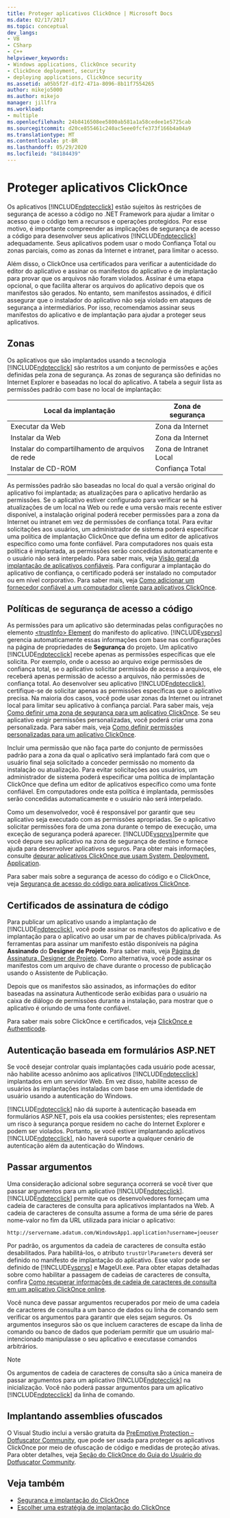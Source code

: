 ```yaml
---
title: Proteger aplicativos ClickOnce | Microsoft Docs
ms.date: 02/17/2017
ms.topic: conceptual
dev_langs:
- VB
- CSharp
- C++
helpviewer_keywords:
- Windows applications, ClickOnce security
- ClickOnce deployment, security
- deploying applications, ClickOnce security
ms.assetid: a05b5f2f-d1f2-471a-8096-8b11f7554265
author: mikejo5000
ms.author: mikejo
manager: jillfra
ms.workload:
- multiple
ms.openlocfilehash: 24b8416508ee5800ab581a1a58cedee1e5725cab
ms.sourcegitcommit: d20ce855461c240ac5eee0fcfe373f166b4a04a9
ms.translationtype: MT
ms.contentlocale: pt-BR
ms.lasthandoff: 05/29/2020
ms.locfileid: "84184439"
---
```

# <a name="secure-clickonce-applications"></a>Proteger aplicativos ClickOnce
Os aplicativos [!INCLUDE[ndptecclick](../deployment/includes/ndptecclick_md.md)] estão sujeitos às restrições de segurança de acesso a código no .NET Framework para ajudar a limitar o acesso que o código tem a recursos e operações protegidos. Por esse motivo, é importante compreender as implicações de segurança de acesso a código para desenvolver seus aplicativos [!INCLUDE[ndptecclick](../deployment/includes/ndptecclick_md.md)] adequadamente. Seus aplicativos podem usar o modo Confiança Total ou zonas parciais, como as zonas da Internet e intranet, para limitar o acesso.

 Além disso, o ClickOnce usa certificados para verificar a autenticidade do editor do aplicativo e assinar os manifestos do aplicativo e de implantação para provar que os arquivos não foram violados. Assinar é uma etapa opcional, o que facilita alterar os arquivos do aplicativo depois que os manifestos são gerados. No entanto, sem manifestos assinados, é difícil assegurar que o instalador do aplicativo não seja violado em ataques de segurança a intermediários. Por isso, recomendamos assinar seus manifestos do aplicativo e de implantação para ajudar a proteger seus aplicativos.

## <a name="zones"></a>Zonas
 Os aplicativos que são implantados usando a tecnologia [!INCLUDE[ndptecclick](../deployment/includes/ndptecclick_md.md)] são restritos a um conjunto de permissões e ações definidas pela zona de segurança. As zonas de segurança são definidas no Internet Explorer e baseadas no local do aplicativo. A tabela a seguir lista as permissões padrão com base no local de implantação:

|Local da implantação|Zona de segurança|
|-------------------------|-------------------|
|Executar da Web|Zona da Internet|
|Instalar da Web|Zona da Internet|
|Instalar do compartilhamento de arquivos de rede|Zona de Intranet Local|
|Instalar de CD-ROM|Confiança Total|

 As permissões padrão são baseadas no local do qual a versão original do aplicativo foi implantada; as atualizações para o aplicativo herdarão as permissões. Se o aplicativo estiver configurado para verificar se há atualizações de um local na Web ou rede e uma versão mais recente estiver disponível, a instalação original poderá receber permissões para a zona da Internet ou intranet em vez de permissões de confiança total. Para evitar solicitações aos usuários, um administrador de sistema poderá especificar uma política de implantação ClickOnce que defina um editor de aplicativos específico como uma fonte confiável. Para computadores nos quais esta política é implantada, as permissões serão concedidas automaticamente e o usuário não será interpelado. Para saber mais, veja [Visão geral da implantação de aplicativos confiáveis](../deployment/trusted-application-deployment-overview.md). Para configurar a implantação do aplicativo de confiança, o certificado poderá ser instalado no computador ou em nível corporativo. Para saber mais, veja [Como adicionar um fornecedor confiável a um computador cliente para aplicativos ClickOnce](../deployment/how-to-add-a-trusted-publisher-to-a-client-computer-for-clickonce-applications.md).

## <a name="code-access-security-policies"></a>Políticas de segurança de acesso a código
 As permissões para um aplicativo são determinadas pelas configurações no elemento [ \<trustInfo> Element](../deployment/trustinfo-element-clickonce-application.md) do manifesto do aplicativo. [!INCLUDE[vsprvs](../code-quality/includes/vsprvs_md.md)] gerencia automaticamente essas informações com base nas configurações na página de propriedades de **Segurança** do projeto. Um aplicativo [!INCLUDE[ndptecclick](../deployment/includes/ndptecclick_md.md)] recebe apenas as permissões específicas que ele solicita. Por exemplo, onde o acesso ao arquivo exige permissões de confiança total, se o aplicativo solicitar permissão de acesso a arquivos, ele receberá apenas permissão de acesso a arquivos, não permissões de confiança total. Ao desenvolver seu aplicativo [!INCLUDE[ndptecclick](../deployment/includes/ndptecclick_md.md)], certifique-se de solicitar apenas as permissões específicas que o aplicativo precisa. Na maioria dos casos, você pode usar zonas da Internet ou intranet local para limitar seu aplicativo à confiança parcial. Para saber mais, veja [Como definir uma zona de segurança para um aplicativo ClickOnce](../deployment/how-to-set-a-security-zone-for-a-clickonce-application.md). Se seu aplicativo exigir permissões personalizadas, você poderá criar uma zona personalizada. Para saber mais, veja [Como definir permissões personalizadas para um aplicativo ClickOnce](../deployment/how-to-set-custom-permissions-for-a-clickonce-application.md).

 Incluir uma permissão que não faça parte do conjunto de permissões padrão para a zona da qual o aplicativo será implantado fará com que o usuário final seja solicitado a conceder permissão no momento da instalação ou atualização. Para evitar solicitações aos usuários, um administrador de sistema poderá especificar uma política de implantação ClickOnce que defina um editor de aplicativos específico como uma fonte confiável. Em computadores onde esta política é implantada, permissões serão concedidas automaticamente e o usuário não será interpelado.

 Como um desenvolvedor, você é responsável por garantir que seu aplicativo seja executado com as permissões apropriadas. Se o aplicativo solicitar permissões fora de uma zona durante o tempo de execução, uma exceção de segurança poderá aparecer. [!INCLUDE[vsprvs](../code-quality/includes/vsprvs_md.md)]permite que você depure seu aplicativo na zona de segurança de destino e fornece ajuda para desenvolver aplicativos seguros. Para obter mais informações, consulte [depurar aplicativos ClickOnce que usam System. Deployment. Application](../deployment/debugging-clickonce-applications-that-use-system-deployment-application.md).

 Para saber mais sobre a segurança de acesso do código e o ClickOnce, veja [Segurança de acesso do código para aplicativos ClickOnce](../deployment/code-access-security-for-clickonce-applications.md).

## <a name="code-signing-certificates"></a>Certificados de assinatura de código
 Para publicar um aplicativo usando a implantação de [!INCLUDE[ndptecclick](../deployment/includes/ndptecclick_md.md)], você pode assinar os manifestos do aplicativo e de implantação para o aplicativo ao usar um par de chaves pública/privada. As ferramentas para assinar um manifesto estão disponíveis na página **Assinando** do **Designer de Projeto**. Para saber mais, veja [Página de Assinatura, Designer de Projeto](../ide/reference/signing-page-project-designer.md). Como alternativa, você pode assinar os manifestos com um arquivo de chave durante o processo de publicação usando o Assistente de Publicação.

 Depois que os manifestos são assinados, as informações do editor baseadas na assinatura Authenticode serão exibidas para o usuário na caixa de diálogo de permissões durante a instalação, para mostrar que o aplicativo é oriundo de uma fonte confiável.

 Para saber mais sobre ClickOnce e certificados, veja [ClickOnce e Authenticode](../deployment/clickonce-and-authenticode.md).

## <a name="aspnet-form-based-authentication"></a>Autenticação baseada em formulários ASP.NET
 Se você desejar controlar quais implantações cada usuário pode acessar, não habilite acesso anônimo aos aplicativos [!INCLUDE[ndptecclick](../deployment/includes/ndptecclick_md.md)] implantados em um servidor Web. Em vez disso, habilite acesso de usuários às implantações instaladas com base em uma identidade de usuário usando a autenticação do Windows.

 [!INCLUDE[ndptecclick](../deployment/includes/ndptecclick_md.md)] não dá suporte à autenticação baseada em formulários ASP.NET, pois ela usa cookies persistentes; eles representam um risco à segurança porque residem no cache do Internet Explorer e podem ser violados. Portanto, se você estiver implantando aplicativos [!INCLUDE[ndptecclick](../deployment/includes/ndptecclick_md.md)], não haverá suporte a qualquer cenário de autenticação além da autenticação do Windows.

## <a name="pass-arguments"></a>Passar argumentos
 Uma consideração adicional sobre segurança ocorrerá se você tiver que passar argumentos para um aplicativo [!INCLUDE[ndptecclick](../deployment/includes/ndptecclick_md.md)]. [!INCLUDE[ndptecclick](../deployment/includes/ndptecclick_md.md)] permite que os desenvolvedores forneçam uma cadeia de caracteres de consulta para aplicativos implantados na Web. A cadeia de caracteres de consulta assume a forma de uma série de pares nome-valor no fim da URL utilizada para iniciar o aplicativo:

 `http://servername.adatum.com/WindowsApp1.application?username=joeuser`

 Por padrão, os argumentos da cadeia de caracteres de consulta estão desabilitados. Para habilitá-los, o atributo `trustUrlParameters` deverá ser definido no manifesto de implantação do aplicativo. Esse valor pode ser definido de [!INCLUDE[vsprvs](../code-quality/includes/vsprvs_md.md)] e MageUI.exe. Para obter etapas detalhadas sobre como habilitar a passagem de cadeias de caracteres de consulta, confira [Como recuperar informações de cadeia de caracteres de consulta em um aplicativo ClickOnce online](../deployment/how-to-retrieve-query-string-information-in-an-online-clickonce-application.md).

 Você nunca deve passar argumentos recuperados por meio de uma cadeia de caracteres de consulta a um banco de dados ou linha de comando sem verificar os argumentos para garantir que eles sejam seguros. Os argumentos inseguros são os que incluem caracteres de escape da linha de comando ou banco de dados que poderiam permitir que um usuário mal-intencionado manipulasse o seu aplicativo e executasse comandos arbitrários.

> [!NOTE]
> Os argumentos de cadeia de caracteres de consulta são a única maneira de passar argumentos para um aplicativo [!INCLUDE[ndptecclick](../deployment/includes/ndptecclick_md.md)] na inicialização. Você não poderá passar argumentos para um aplicativo [!INCLUDE[ndptecclick](../deployment/includes/ndptecclick_md.md)] da linha de comando.

## <a name="deploying-obfuscated-assemblies"></a>Implantando assemblies ofuscados
 O Visual Studio inclui a versão gratuita da [PreEmptive Protection – Dotfuscator Community](../ide/dotfuscator/index.md), que pode ser usada para proteger os aplicativos ClickOnce por meio de ofuscação de código e medidas de proteção ativas.  Para obter detalhes, veja [Seção do ClickOnce do Guia do Usuário do Dotfuscator Community](https://www.preemptive.com/dotfuscator/ce/docs/help/5.27/advanced_clickonce.html).

## <a name="see-also"></a>Veja também
- [Segurança e implantação do ClickOnce](../deployment/clickonce-security-and-deployment.md)
- [Escolher uma estratégia de implantação do ClickOnce](../deployment/choosing-a-clickonce-deployment-strategy.md)
